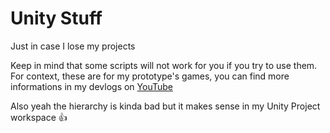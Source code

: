# Unity Stuff
 Just in case I lose my projects

Keep in mind that some scripts will not work for you if you try to use them.
For context, these are for my prototype's games, you can find more informations in my devlogs on [YouTube](https://youtube.com/@SounaVR)

Also yeah the hierarchy is kinda bad but it makes sense in my Unity Project workspace 👍
